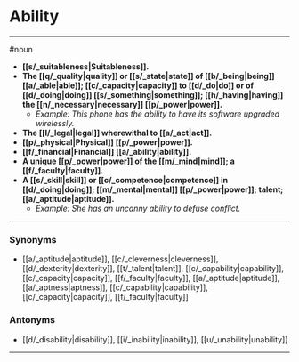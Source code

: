 # Ability
---
#noun
- **[[s/_suitableness|Suitableness]].**
- **The [[q/_quality|quality]] or [[s/_state|state]] of [[b/_being|being]] [[a/_able|able]]; [[c/_capacity|capacity]] to [[d/_do|do]] or of [[d/_doing|doing]] [[s/_something|something]]; [[h/_having|having]] the [[n/_necessary|necessary]] [[p/_power|power]].**
	- _Example: This phone has the ability to have its software upgraded wirelessly._
- **The [[l/_legal|legal]] wherewithal to [[a/_act|act]].**
- **[[p/_physical|Physical]] [[p/_power|power]].**
- **[[f/_financial|Financial]] [[a/_ability|ability]].**
- **A unique [[p/_power|power]] of the [[m/_mind|mind]]; a [[f/_faculty|faculty]].**
- **A [[s/_skill|skill]] or [[c/_competence|competence]] in [[d/_doing|doing]]; [[m/_mental|mental]] [[p/_power|power]]; talent; [[a/_aptitude|aptitude]].**
	- _Example: She has an uncanny ability to defuse conflict._
---
### Synonyms
- [[a/_aptitude|aptitude]], [[c/_cleverness|cleverness]], [[d/_dexterity|dexterity]], [[t/_talent|talent]], [[c/_capability|capability]], [[c/_capacity|capacity]], [[f/_faculty|faculty]], [[a/_aptitude|aptitude]], [[a/_aptness|aptness]], [[c/_capability|capability]], [[c/_capacity|capacity]], [[f/_faculty|faculty]]
### Antonyms
- [[d/_disability|disability]], [[i/_inability|inability]], [[u/_unability|unability]]
---
